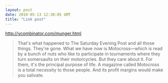 ```yaml
---
layout: post
date: 2010-05-13 12:30:05 GMT
title: "Link post"
---
```

<http://ycombinator.com/munger.html>

> That's what happened to The Saturday Evening Post and all those things. They're gone. What we have now is Motocross—which is read by a bunch of nuts who like to participate in tournaments where they turn somersaults on their motorcycles. But they care about it. For them, it's the principal purpose of life. A magazine called Motocross  is a total necessity to those people. And its profit margins would make you salivate.